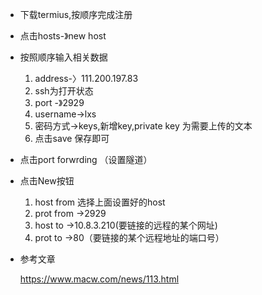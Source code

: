 * 下载termius,按顺序完成注册
* 点击hosts-》new host
* 按照顺序输入相关数据
	1. address-〉111.200.197.83
	2. ssh为打开状态
	3. port -》2929
	4. username->lxs
	5. 密码方式->keys,新增key,private key 为需要上传的文本
	6. 点击save 保存即可
* 点击port forwrding （设置隧道）
* 点击New按钮
	1. host from 选择上面设置好的host
	2. prot from ->2929
	3. host to ->10.8.3.210(要链接的远程的某个网址)
	4. prot to ->80（要链接的某个远程地址的端口号）
	
* 参考文章

	https://www.macw.com/news/113.html	
	